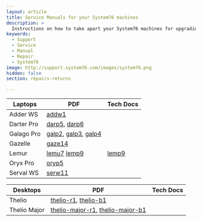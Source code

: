 ```yaml
---
layout: article
title: Service Manuals for your System76 machines
description: >
  Instructions on how to take apart your System76 machines for upgrading or repairs.
keywords:
  - Support
  - Service
  - Manual
  - Repair
  - System76
image: http://support.system76.com/images/system76.png
hidden: false
section: repairs-returns

---
```


| Laptops      | PDF | Tech Docs |
| -------------| ----| ----------|
| Adder WS     | [addw1](https://github.com/system76/docs/blob/gh-pages/service-manuals/pdfs/Adder/addw1-service-manual.pdf)
| Darter Pro   | [darp5](https://github.com/system76/docs/blob/gh-pages/service-manuals/pdfs/Darter/darp5-service-manual.pdf), [darp6](https://github.com/system76/docs/blob/gh-pages/service-manuals/pdfs/Darter/darp6-service-manual.pdf)
| Galago Pro   | [galp2](https://github.com/system76/docs/blob/gh-pages/service-manuals/pdfs/Galago/galp2-service-manual.pdf), [galp3](https://github.com/system76/docs/blob/gh-pages/service-manuals/pdfs/Galago/galp3-service-manual.pdf), [galp4](https://github.com/system76/docs/blob/gh-pages/service-manuals/pdfs/Galago/galp4-service-manual.pdf) | 
| Gazelle      | [gaze14](https://github.com/system76/docs/blob/gh-pages/service-manuals/pdfs/Gazelle/gaze14-service-manual.pdf)
| Lemur        | [lemu7](https://github.com/system76/docs/blob/gh-pages/service-manuals/pdfs/Lemur/lemu7-service-manual.pdf) [lemp9](https://github.com/system76/docs/blob/gh-pages/service-manuals/pdfs/Lemur/lemp9-service-manual.pdf) | [lemp9](https://tech-docs.system76.com/models/lemp9/README.html)
| Oryx Pro     | [oryp5](https://github.com/system76/docs/blob/gh-pages/service-manuals/pdfs/Oryx/oryp5-service-manual.pdf)  | 
| Serval WS    | [serw11](https://github.com/system76/docs/blob/gh-pages/service-manuals/pdfs/Serval/serw11-service-manual.pdf)

| Desktops     | PDF | Tech Docs |
| -------------| ----| ----------|
| Thelio       | [thelio-r1](https://github.com/system76/docs/blob/gh-pages/service-manuals/pdfs/Thelio/R1/thelio-r1-service-manual.pdf), [thelio-b1](https://github.com/system76/docs/blob/gh-pages/service-manuals/pdfs/Thelio/B1/thelio-b1-service-manual.pdf) |
| Thelio Major | [thelio-major-r1](https://system76.com/guides/thelio-major/r1), [thelio-major-b1](https://system76.com/guides/thelio-major/b1) |
